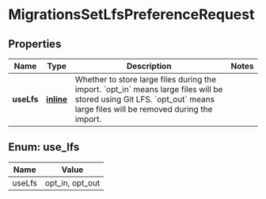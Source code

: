 
# MigrationsSetLfsPreferenceRequest

## Properties
Name | Type | Description | Notes
------------ | ------------- | ------------- | -------------
**useLfs** | [**inline**](#UseLfs) | Whether to store large files during the import. &#x60;opt_in&#x60; means large files will be stored using Git LFS. &#x60;opt_out&#x60; means large files will be removed during the import. | 


<a id="UseLfs"></a>
## Enum: use_lfs
Name | Value
---- | -----
useLfs | opt_in, opt_out




